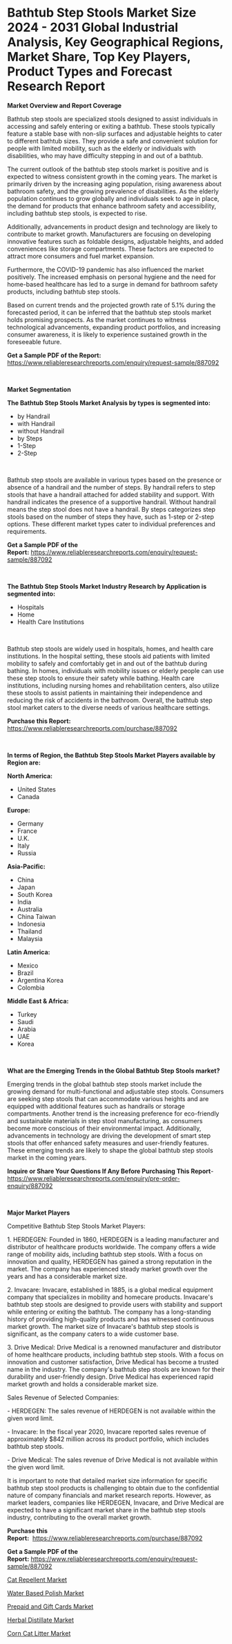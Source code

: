 <p><h1>Bathtub Step Stools Market Size 2024 - 2031 Global Industrial Analysis, Key Geographical Regions, Market Share, Top Key Players, Product Types and Forecast Research Report</h1></p><p><strong>Market Overview and Report Coverage</strong></p>
<p><p>Bathtub step stools are specialized stools designed to assist individuals in accessing and safely entering or exiting a bathtub. These stools typically feature a stable base with non-slip surfaces and adjustable heights to cater to different bathtub sizes. They provide a safe and convenient solution for people with limited mobility, such as the elderly or individuals with disabilities, who may have difficulty stepping in and out of a bathtub.</p><p>The current outlook of the bathtub step stools market is positive and is expected to witness consistent growth in the coming years. The market is primarily driven by the increasing aging population, rising awareness about bathroom safety, and the growing prevalence of disabilities. As the elderly population continues to grow globally and individuals seek to age in place, the demand for products that enhance bathroom safety and accessibility, including bathtub step stools, is expected to rise.</p><p>Additionally, advancements in product design and technology are likely to contribute to market growth. Manufacturers are focusing on developing innovative features such as foldable designs, adjustable heights, and added conveniences like storage compartments. These factors are expected to attract more consumers and fuel market expansion.</p><p>Furthermore, the COVID-19 pandemic has also influenced the market positively. The increased emphasis on personal hygiene and the need for home-based healthcare has led to a surge in demand for bathroom safety products, including bathtub step stools.</p><p>Based on current trends and the projected growth rate of 5.1% during the forecasted period, it can be inferred that the bathtub step stools market holds promising prospects. As the market continues to witness technological advancements, expanding product portfolios, and increasing consumer awareness, it is likely to experience sustained growth in the foreseeable future.</p></p>
<p><strong>Get a Sample PDF of the Report:</strong> <a href="https://www.reliableresearchreports.com/enquiry/request-sample/887092">https://www.reliableresearchreports.com/enquiry/request-sample/887092</a></p>
<p>&nbsp;</p>
<p><strong>Market Segmentation</strong></p>
<p><strong>The Bathtub Step Stools Market Analysis by types is segmented into:</strong></p>
<p><ul><li>by Handrail</li><li>with Handrail</li><li>without Handrail</li><li>by Steps</li><li>1-Step</li><li>2-Step</li></ul></p>
<p>&nbsp;</p>
<p><p>Bathtub step stools are available in various types based on the presence or absence of a handrail and the number of steps. By handrail refers to step stools that have a handrail attached for added stability and support. With handrail indicates the presence of a supportive handrail. Without handrail means the step stool does not have a handrail. By steps categorizes step stools based on the number of steps they have, such as 1-step or 2-step options. These different market types cater to individual preferences and requirements.</p></p>
<p><strong>Get a Sample PDF of the Report:</strong>&nbsp;<a href="https://www.reliableresearchreports.com/enquiry/request-sample/887092">https://www.reliableresearchreports.com/enquiry/request-sample/887092</a></p>
<p>&nbsp;</p>
<p><strong>The Bathtub Step Stools Market Industry Research by Application is segmented into:</strong></p>
<p><ul><li>Hospitals</li><li>Home</li><li>Health Care Institutions</li></ul></p>
<p>&nbsp;</p>
<p><p>Bathtub step stools are widely used in hospitals, homes, and health care institutions. In the hospital setting, these stools aid patients with limited mobility to safely and comfortably get in and out of the bathtub during bathing. In homes, individuals with mobility issues or elderly people can use these step stools to ensure their safety while bathing. Health care institutions, including nursing homes and rehabilitation centers, also utilize these stools to assist patients in maintaining their independence and reducing the risk of accidents in the bathroom. Overall, the bathtub step stool market caters to the diverse needs of various healthcare settings.</p></p>
<p><strong>Purchase this Report:</strong>&nbsp; <a href="https://www.reliableresearchreports.com/purchase/887092">https://www.reliableresearchreports.com/purchase/887092</a></p>
<p>&nbsp;</p>
<p><strong>In terms of Region, the Bathtub Step Stools Market Players available by Region are:</strong></p>
<p>
    <p> <strong> North America: </strong>
        <ul>
            <li>United States</li>
            <li>Canada</li>
        </ul>
        </p> 
    <p> <strong> Europe: </strong>
        <ul>
            <li>Germany</li>
            <li>France</li>
            <li>U.K.</li>
            <li>Italy</li>
            <li>Russia</li>
        </ul>
        </p> 
    <p> <strong> Asia-Pacific: </strong>
        <ul>
            <li>China</li>
            <li>Japan</li>
            <li>South Korea</li>
            <li>India</li>
            <li>Australia</li>
            <li>China Taiwan</li>
            <li>Indonesia</li>
            <li>Thailand</li>
            <li>Malaysia</li>
        </ul>
        </p> 
    <p> <strong> Latin America: </strong>
        <ul>
            <li>Mexico</li>
            <li>Brazil</li>
            <li>Argentina Korea</li>
            <li>Colombia</li>
        </ul>
        </p> 
    <p> <strong> Middle East & Africa: </strong>
        <ul>
            <li>Turkey</li>
            <li>Saudi</li>
            <li>Arabia</li>
            <li>UAE</li>
            <li>Korea</li>
        </ul>
    </p>
    </p>
<p>&nbsp;</p>
<p><strong>What are the Emerging Trends in the Global Bathtub Step Stools market?</strong></p>
<p><p>Emerging trends in the global bathtub step stools market include the growing demand for multi-functional and adjustable step stools. Consumers are seeking step stools that can accommodate various heights and are equipped with additional features such as handrails or storage compartments. Another trend is the increasing preference for eco-friendly and sustainable materials in step stool manufacturing, as consumers become more conscious of their environmental impact. Additionally, advancements in technology are driving the development of smart step stools that offer enhanced safety measures and user-friendly features. These emerging trends are likely to shape the global bathtub step stools market in the coming years.</p></p>
<p><strong>Inquire or Share Your Questions If Any Before Purchasing This Report</strong>- <a href="https://www.reliableresearchreports.com/enquiry/pre-order-enquiry/887092">https://www.reliableresearchreports.com/enquiry/pre-order-enquiry/887092</a></p>
<p>&nbsp;</p>
<p><strong>Major Market Players</strong></p>
<p><p>Competitive Bathtub Step Stools Market Players:</p><p>1. HERDEGEN: Founded in 1860, HERDEGEN is a leading manufacturer and distributor of healthcare products worldwide. The company offers a wide range of mobility aids, including bathtub step stools. With a focus on innovation and quality, HERDEGEN has gained a strong reputation in the market. The company has experienced steady market growth over the years and has a considerable market size.</p><p>2. Invacare: Invacare, established in 1885, is a global medical equipment company that specializes in mobility and homecare products. Invacare's bathtub step stools are designed to provide users with stability and support while entering or exiting the bathtub. The company has a long-standing history of providing high-quality products and has witnessed continuous market growth. The market size of Invacare's bathtub step stools is significant, as the company caters to a wide customer base.</p><p>3. Drive Medical: Drive Medical is a renowned manufacturer and distributor of home healthcare products, including bathtub step stools. With a focus on innovation and customer satisfaction, Drive Medical has become a trusted name in the industry. The company's bathtub step stools are known for their durability and user-friendly design. Drive Medical has experienced rapid market growth and holds a considerable market size.</p><p>Sales Revenue of Selected Companies:</p><p>- HERDEGEN: The sales revenue of HERDEGEN is not available within the given word limit.</p><p>- Invacare: In the fiscal year 2020, Invacare reported sales revenue of approximately $842 million across its product portfolio, which includes bathtub step stools.</p><p>- Drive Medical: The sales revenue of Drive Medical is not available within the given word limit.</p><p>It is important to note that detailed market size information for specific bathtub step stool products is challenging to obtain due to the confidential nature of company financials and market research reports. However, as market leaders, companies like HERDEGEN, Invacare, and Drive Medical are expected to have a significant market share in the bathtub step stools industry, contributing to the overall market growth.</p></p>
<p><strong>Purchase this Report:</strong>&nbsp;&nbsp;<a href="https://www.reliableresearchreports.com/purchase/887092">https://www.reliableresearchreports.com/purchase/887092</a></p>
<p></p>
<p><strong>Get a Sample PDF of the Report:</strong>&nbsp;<a href="https://www.reliableresearchreports.com/enquiry/request-sample/887092">https://www.reliableresearchreports.com/enquiry/request-sample/887092</a></p>
<p><p><a href="https://github.com/kholmovskayalyudmila/Market-Research-Report-List-2/blob/main/cat-repellent-market.md">Cat Repellent Market</a></p><p><a href="https://github.com/Krish2023na/Market-Research-Report-List-2/blob/main/water-based-polish-market.md">Water Based Polish Market</a></p><p><a href="https://github.com/kuntayevaz/Market-Research-Report-List-2/blob/main/prepaid-and-gift-cards-market.md">Prepaid and Gift Cards Market</a></p><p><a href="https://github.com/zebdakicsin/Market-Research-Report-List-2/blob/main/herbal-distillate-market.md">Herbal Distillate Market</a></p><p><a href="https://github.com/kipkeeva/Market-Research-Report-List-2/blob/main/corn-cat-litter-market.md">Corn Cat Litter Market</a></p></p>